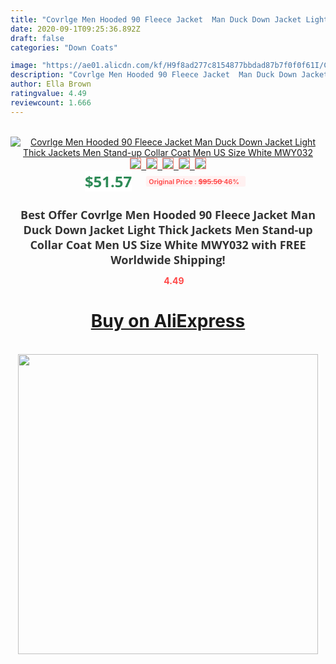 ```yaml
---
title: "Covrlge Men Hooded 90 Fleece Jacket  Man Duck Down Jacket Light Thick Jackets Men Stand-up Collar Coat Men US Size White MWY032"
date: 2020-09-1T09:25:36.892Z
draft: false
categories: "Down Coats"

image: "https://ae01.alicdn.com/kf/H9f8ad277c8154877bbdad87b7f0f0f61I/Covrlge-Men-Hooded-90-Fleece-Jacket-Man-Duck-Down-Jacket-Light-Thick-Jackets-Men-Stand-up.jpg"
description: "Covrlge Men Hooded 90 Fleece Jacket  Man Duck Down Jacket Light Thick Jackets Men Stand-up Collar Coat Men US Size White MWY032"
author: Ella Brown
ratingvalue: 4.49
reviewcount: 1.666
---
```

<br>
<div style="text-align: center;">
<a href="https://s.click.aliexpress.com/e/_A88Wlr" target="_blank" rel="nofollow noopener noreferrer"><img alt="Covrlge Men Hooded 90 Fleece Jacket  Man Duck Down Jacket Light Thick Jackets Men Stand-up Collar Coat Men US Size White MWY032" class="magnifier-image" src="https://ae01.alicdn.com/kf/H9f8ad277c8154877bbdad87b7f0f0f61I/Covrlge-Men-Hooded-90-Fleece-Jacket-Man-Duck-Down-Jacket-Light-Thick-Jackets-Men-Stand-up.jpg_640x640.jpg">
<br>
<img style="border:1px solid salmon" src="https://ae01.alicdn.com/kf/H9f8ad277c8154877bbdad87b7f0f0f61I/Covrlge-Men-Hooded-90-Fleece-Jacket-Man-Duck-Down-Jacket-Light-Thick-Jackets-Men-Stand-up.jpg_120x120.jpg">&nbsp;&nbsp;<img style="border:1px solid salmon" src="https://ae01.alicdn.com/kf/H348580e5cc454ae4806a209151683219X/Covrlge-Men-Hooded-90-Fleece-Jacket-Man-Duck-Down-Jacket-Light-Thick-Jackets-Men-Stand-up.jpg_120x120.jpg">&nbsp;&nbsp;<img style="border:1px solid salmon" src="https://ae01.alicdn.com/kf/H07198fe975b6463b93c4a6292fdee236R/Covrlge-Men-Hooded-90-Fleece-Jacket-Man-Duck-Down-Jacket-Light-Thick-Jackets-Men-Stand-up.jpg_120x120.jpg">&nbsp;&nbsp;<img style="border:1px solid salmon" src="https://ae01.alicdn.com/kf/H2c55b1cfb75542c986d11e43e40a27ad3/Covrlge-Men-Hooded-90-Fleece-Jacket-Man-Duck-Down-Jacket-Light-Thick-Jackets-Men-Stand-up.jpg_120x120.jpg">&nbsp;&nbsp;<img style="border:1px solid salmon" src="https://ae01.alicdn.com/kf/H70e779b9ecb54292ab62c057fcc7022ch/Covrlge-Men-Hooded-90-Fleece-Jacket-Man-Duck-Down-Jacket-Light-Thick-Jackets-Men-Stand-up.jpg_120x120.jpg"></a></div><br0>
<div style="text-align: center;"><span style="background-color: white; border: 0px; box-sizing: border-box; color: seagreen; display: inline-block; font-family: &quot;open sans&quot; , &quot;arial&quot; , &quot;helvetica&quot; , sans-serif , &quot;heiti&quot;; font-size: 24px; font-stretch: inherit; font-weight: 700; line-height: inherit; margin: 0px 10px 0px 0px; padding: 0px; vertical-align: middle;">$51.57 </span>
<span style="background: rgb(255 , 241 , 241); border-radius: 3px; border: 0px; box-sizing: border-box; color: #ff4747; display: inline-block; font-family: inherit; font-size: 12px; font-stretch: inherit; font-style: inherit; font-variant: inherit; font-weight: 600; line-height: inherit; margin: 0px; padding: 2px 5px; transform: scale(0.9); vertical-align: middle;">Original Price : <b style="text-decoration: line-through;">$95.50 </b> 46%&nbsp;&nbsp;</span></div>
<h1 style="color: #333333; display: inline-block; font-family: &quot;open sans&quot; , &quot;arial&quot; , &quot;helvetica&quot; , sans-serif , &quot;heiti&quot;; font-size: 18px; font-stretch: inherit; font-weight: 700; text-align: center;">Best Offer Covrlge Men Hooded 90 Fleece Jacket  Man Duck Down Jacket Light Thick Jackets Men Stand-up Collar Coat Men US Size White MWY032 with FREE Worldwide Shipping!</h1>
<div style="color: #ff4747; text-align: center;">
<img src="https://4.bp.blogspot.com/-M0ZcTcb-5uY/XleCXlxnR4I/AAAAAAAAAEc/OrjgMkXV1oMQFaCRZj5HQwOCBcu3w1FegCPcBGAYYCw/s1600/star.png" style="height: 15px;">&nbsp;<b>4.49</b></div>
<div class="button_cont" align="center"><a class="buynow_a" href="https://s.click.aliexpress.com/e/_A88Wlr" target="_blank" rel="nofollow noopener noreferrer"><H1>Buy on AliExpress</H1></a></div><br>
<div class="separator" style="clear: both; text-align: center;">
<img src="https://lh3.googleusercontent.com/-pTy5HemUv9M/XlePHvY0dAI/AAAAAAAAAE4/0nX5iRUoIWY8eMW9Dpxeirr157OZliDIgCLcBGAsYHQ/s1600/badge.gif" width="480">
</div>

